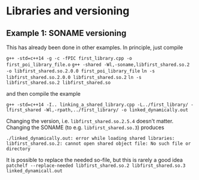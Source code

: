 # Libraries and versioning

## Example 1: SONAME versioning

This has already been done in other examples. In principle, just compile 

`g++ -std=c++14 -g -c -fPIC first_library.cpp -o first_poi_library_file.o`
`g++ -shared -Wl,-soname,libfirst_shared.so.2 -o libfirst_shared.so.2.0.0 first_poi_library_file`
`ln -s libfirst_shared.so.2.0.0 libfirst_shared.so.2`
`ln -s libfirst_shared.so.2 libfirst_shared.so`

and then compile the example 

`g++ -std=c++14 -I.. linking_a_shared_library.cpp -L../first_library/ -lfirst_shared -Wl,-rpath,../first_library/ -o linked_dynamically.out`

Changing the version, i.e. `libfirst_shared.so.2.5.4` doesn't matter.
Changing the SONAME (to e.g.  `libfirst_shared.so.3`) produces

`./linked_dynamically.out: error while loading shared libraries: libfirst_shared.so.2: cannot open shared object file: No such file or directory`

It is possible to replace the needed so-file, but this is rarely a good idea
`patchelf --replace-needed libfirst_shared.so.2 libfirst_shared.so.3 linked_dynamicall.out`